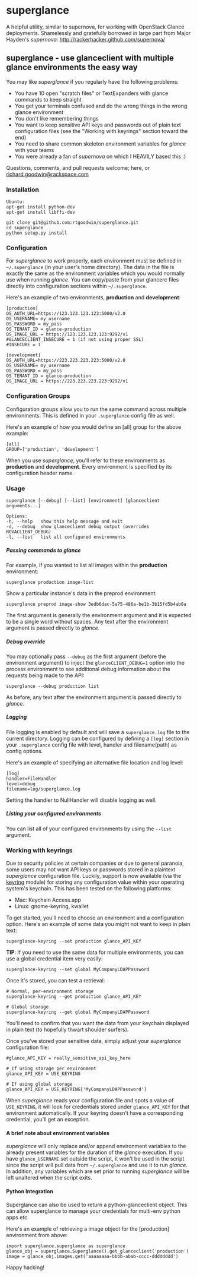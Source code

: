 superglance
===========

A helpful utility, similar to supernova, for working with OpenStack Glance deployments.
Shamelessly and gratefully borrowed in large part from Major Hayden's *supernova*:
http://rackerhacker.github.com/supernova/


## superglance - use glanceclient with multiple glance environments the easy way

You may like *superglance* if you regularly have the following problems:

* You have 10 open "scratch files" or TextExpanders with glance commands to keep straight
* You get your terminals confused and do the wrong things in the wrong glance environment
* You don't like remembering things
* You want to keep sensitive API keys and passwords out of plain text configuration files (see the "Working with keyrings" section toward the end)
* You need to share common skeleton environment variables for *glance* with your teams
* You were already a fan of *supernova* on which I HEAVILY based this :)

Questions, comments, and pull requests welcome; here, or richard.goodwin@rackspace.com


### Installation
    Ubuntu:
    apt-get install python-dev
    apt-get install libffi-dev

    git clone git@github.com:rtgoodwin/superglance.git
    cd superglance
    python setup.py install

### Configuration

For *superglance* to work properly, each environment must be defined in `~/.superglance` (in your user's home directory).  The data in the file is exactly the same as the environment variables which you would normally use when running *glance*.  You can copy/paste from your glancerc files directly into configuration sections within `~/.superglance`.

Here's an example of two environments, **production** and **development**:

    [production]
    OS_AUTH_URL=https://123.123.123.123:5000/v2.0
    OS_USERNAME= my_username
    OS_PASSWORD = my_pass
    OS_TENANT_ID = glance-production
    OS_IMAGE_URL = https://123.123.123.123:9292/v1
    #GLANCECLIENT_INSECURE = 1 (if not using proper SSL)
    #INSECURE = 1

    [development]
    OS_AUTH_URL=https://223.223.223.223:5000/v2.0
    OS_USERNAME= my_username
    OS_PASSWORD = my_pass
    OS_TENANT_ID = glance-production
    OS_IMAGE_URL = https://223.223.223.223:9292/v1

### Configuration Groups

Configuration groups allow you to run the same command across multiple environments.  This is defined in your `.superglance` config file as well.

Here's an example of how you would define an [all] group for the above example:

    [all]
    GROUP=['production', 'development']

When you use *superglance*, you'll refer to these environments as **production** and **development**.  Every environment is specified by its configuration header name.

### Usage

    superglance [--debug] [--list] [environment] [glanceclient arguments...]

    Options:
    -h, --help   show this help message and exit
    -d, --debug  show glanceclient debug output (overrides NOVACLIENT_DEBUG)
    -l, --list   list all configured environments

##### Passing commands to *glance*

For example, if you wanted to list all images within the **production** environment:

    superglance production image-list

Show a particular instance's data in the preprod environment:

    superglance preprod image-show 3edb6dac-5a75-486a-be1b-3b15fd5b4ab0a

The first argument is generally the environment argument and it is expected to be a single word without spaces. Any text after the environment argument is passed directly to *glance*.

##### Debug override

You may optionally pass `--debug` as the first argument (before the environment argument) to inject the `glanceCLIENT_DEBUG=1` option into the process environment to see additional debug information about the requests being made to the API:

    superglance --debug production list

As before, any text after the environment argument is passed directly to *glance*.

##### Logging

File logging is enabled by default and will save a `superglance.log` file to the current directory.  Logging can be configured by defining a `[log]` section in your `.superglance` config file with level, handler and filename(path) as config options.

Here's an example of specifying an alternative file location and log level:

    [log]
    handler=FileHandler
    level=debug
    filename=log/superglance.log

Setting the handler to NullHandler will disable logging as well.

##### Listing your configured environments

You can list all of your configured environments by using the `--list` argument.

### Working with keyrings
Due to security policies at certain companies or due to general paranoia, some users may not want API keys or passwords stored in a plaintext *superglance* configuration file.  Luckily, support is now available (via the [keyring](http://pypi.python.org/pypi/keyring) module) for storing any configuration value within your operating system's keychain.  This has been tested on the following platforms:

* Mac: Keychain Access.app
* Linux: gnome-keyring, kwallet

To get started, you'll need to choose an environment and a configuration option.  Here's an example of some data you might not want to keep in plain text:

    superglance-keyring --set production glance_API_KEY

**TIP**: If you need to use the same data for multiple environments, you can use a global credential item very easily:

    superglance-keyring --set global MyCompanyLDAPPassword

Once it's stored, you can test a retrieval:

    # Normal, per-environment storage
    superglance-keyring --get production glance_API_KEY

    # Global storage
    superglance-keyring --get global MyCompanyLDAPPassword

You'll need to confirm that you want the data from your keychain displayed in plain text (to hopefully thwart shoulder surfers).

Once you've stored your sensitive data, simply adjust your *superglance* configuration file:

    #glance_API_KEY = really_sensitive_api_key_here

    # If using storage per environment
    glance_API_KEY = USE_KEYRING

    # If using global storage
    glance_API_KEY = USE_KEYRING['MyCompanyLDAPPassword']

When *superglance* reads your configuration file and spots a value of `USE_KEYRING`, it will look for credentials stored under `glance_API_KEY` for that environment automatically.  If your keyring doesn't have a corresponding credential, you'll get an exception.

#### A brief note about environment variables

*superglance* will only replace and/or append environment variables to the already present variables for the duration of the *glance* execution. If you have `glance_USERNAME` set outside the script, it won't be used in the script since the script will pull data from `~/.superglance` and use it to run *glance*. In addition, any variables which are set prior to running *superglance* will be left unaltered when the script exits.

#### Python Integration

Superglance can also be used to return a python-glanceclient object.  This can allow superglance to manage your credentials for multi-env python apps etc.

Here's an example of retrieving a image object for the [production] environment from above:

    import superglance.superglance as superglance
    glance_obj = superglance.Superglance().get_glanceclient('production')
    image = glance_obj.images.get('aaaaaaaa-bbbb-abab-cccc-dddddddd')

Happy hacking!
